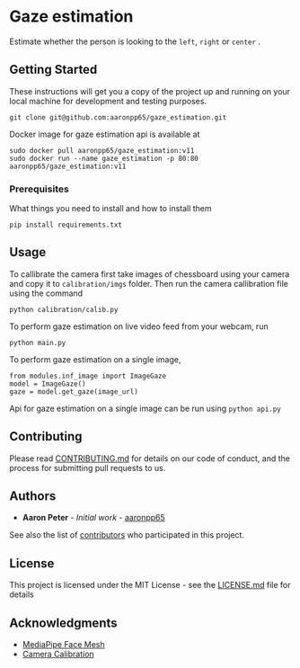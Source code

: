 # Gaze estimation

Estimate whether the person is looking to the ```left```, ```right``` or ```center``` .

## Getting Started

These instructions will get you a copy of the project up and running on your local machine for development and testing purposes.

```
git clone git@github.com:aaronpp65/gaze_estimation.git
```

Docker image for gaze estimation api is available at

```
sudo docker pull aaronpp65/gaze_estimation:v11
sudo docker run --name gaze_estimation -p 80:80 aaronpp65/gaze_estimation:v11

```

### Prerequisites

What things you need to install and how to install them

```
pip install requirements.txt
```
## Usage

To callibrate the camera first take images of chessboard using your camera and copy it to ```calibration/imgs``` folder. Then run the camera callibration file using the command
```
python calibration/calib.py
```

To perform gaze estimation on live video feed from your webcam, run

```
python main.py
```

To perform gaze estimation on a single image,

```
from modules.inf_image import ImageGaze
model = ImageGaze()
gaze = model.get_gaze(image_url)
```
Api for gaze estimation on a single image can be run using ```python api.py``` 


## Contributing

Please read [CONTRIBUTING.md](CONTRIBUTING.md) for details on our code of conduct, and the process for submitting pull requests to us.

## Authors

* **Aaron Peter** - *Initial work* - [aaronpp65](https://github.com/aaronpp65)


See also the list of [contributors](https://github.com/aaronpp65/gaze_estimation/contributors) who participated in this project.

## License

This project is licensed under the MIT License - see the [LICENSE.md](LICENSE.md) file for details

## Acknowledgments

* [MediaPipe Face Mesh ](https://google.github.io/mediapipe/solutions/face_mesh.html)
* [Camera Calibration](https://docs.opencv.org/4.x/dc/dbb/tutorial_py_calibration.html)

